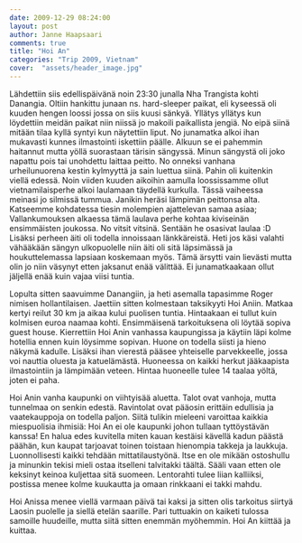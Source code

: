 ```yaml
---
date: 2009-12-29 08:24:00
layout: post
author: Janne Haapsaari
comments: true
title: "Hoi An"
categories: "Trip 2009, Vietnam"
cover:  "assets/header_image.jpg"
---
```


Lähdettiin siis edellispäivänä noin 23:30 junalla Nha Trangista kohti
Danangia. Oltiin hankittu junaan ns. hard-sleeper paikat, eli kyseessä oli
kuuden hengen loossi jossa on siis kuusi sänkyä. Yllätys yllätys kun
löydettiin meidän paikat niin niissä jo makoili paikallista jengiä. No eipä
siinä mitään tilaa kyllä syntyi kun näytettiin liput. No junamatka alkoi ihan
mukavasti kunnes ilmastointi iskettiin päälle. Alkuun se ei pahemmin haitannut
mutta yöllä suorastaan tärisin sängyssä. Minun sängystä oli joko napattu pois
tai unohdettu laittaa peitto. No onneksi vanhana urheilunuorena kestin
kylmyyttä ja sain luettua siinä. Pahin oli kuitenkin viellä edessä. Noin
viiden kuuden aikoihin aamulla loossissamme ollut vietnamilaisperhe alkoi
laulamaan täydellä kurkulla. Tässä vaiheessa meinasi jo silmissä tummua.
Janikin heräsi lämpimän peittonsa alta. Katseemme kohdatessa tiesin molempien
ajattelevan samaa asiaa; Vallankumouksen alkaessa tämä laulava perhe kohtaa
kiviseinän ensimmäisten joukossa. No vitsit vitsinä. Sentään he osasivat
laulaa :D Lisäksi perheen äiti  oli todella innoissaan länkkäreistä. Heti jos
käsi valahti vähääkään sängyn ulkopuolelle niin äiti oli sitä läpsimässä ja
houkuttelemassa lapsiaan koskemaan myös. Tämä ärsytti vain lievästi mutta olin
jo niin väsynyt etten jaksanut enää välittää. Ei junamatkaakaan ollut jäljellä
enää kuin vajaa viisi tuntia.

Lopulta sitten saavuimme Danangiin, ja heti asemalla tapasimme Roger nimisen
hollantilaisen. Jaettiin sitten kolmestaan taksikyyti Hoi Aniin. Matkaa kertyi
reilut 30 km ja aikaa kului puolisen tuntia. Hintaakaan ei tullut kuin
kolmisen euroa naamaa kohti. Ensimmäisenä tarkoituksena oli löytää sopiva
guest house. Kierrettiin Hoi Anin vanhassa kaupungissa ja käytiin läpi kolme
hotellia ennen kuin löysimme sopivan. Huone on todella siisti ja hieno näkymä
kadulle. Lisäksi ihan vierestä pääsee yhteiselle parvekkeelle, jossa voi
nauttia oluesta ja katuelämästä. Huoneessa on kaikki herkut jääkaapista
ilmastointiin ja lämpimään veteen. Hintaa huoneelle tulee 14 taalaa yöltä,
joten ei paha.

Hoi Anin vanha kaupunki on viihtyisää aluetta. Talot ovat vanhoja, mutta
tunnelmaa on senkin edestä. Ravintolat ovat pääosin erittäin edullisia ja
vaatekauppoja on todella paljon. Siitä tulikin mieleeni varoittaa kaikkia
miespuolisia ihmisiä: Hoi An ei ole kaupunki johon tullaan tyttöystävän
kanssa! En halua edes kuvitella miten kauan kestäisi kävellä kadun päästä
päähän, kun kaupat tarjoavat toinen toistaan hienompia takkeja ja laukkuja.
Luonnollisesti kaikki tehdään mittatilaustyönä. Itse en ole mikään ostoshullu
ja minunkin tekisi mieli ostaa itselleni talvitakki täältä. Sääli vaan etten
ole keksinyt keinoa kuljettaa sitä suomeen. Lentorahti tulee liian kalliiksi,
postissa menee kolme kuukautta ja omaan rinkkaani ei takki mahdu.

Hoi Anissa menee viellä varmaan päivä tai kaksi ja sitten olis tarkoitus
siirtyä Laosin puolelle ja siellä etelän saarille. Pari tuttuakin on kaiketi
tulossa samoille huudeille, mutta siitä sitten enemmän myöhemmin. Hoi An
kiittää ja kuittaa.
